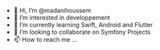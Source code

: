 - 👋 Hi, I’m @madanihoussem
- 👀 I’m interested in developpement
- 🌱 I’m currently learning Swift, Android and Flutter
- 💞️ I’m looking to collaborate on Symfony Projects
- 📫 How to reach me ...

<!---
madanihoussem/madanihoussem is a ✨ special ✨ repository because its `README.md` (this file) appears on your GitHub profile.
You can click the Preview link to take a look at your changes.
--->

